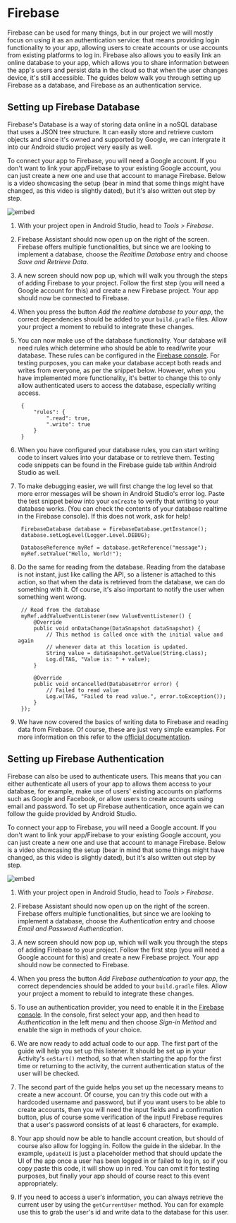 # Firebase

Firebase can be used for many things, but in our project we will mostly focus on using it as an authentication service: that means providing login functionality to your app, allowing users to create accounts or use accounts from existing platforms to log in. Firebase also allows you to easily link an online database to your app, which allows you to share information between the app's users and persist data in the cloud so that when the user changes device, it's still accessible. The guides below walk you through setting up Firebase as a database, and Firebase as an authentication service.

## Setting up Firebase Database

Firebase's Database is a way of storing data online in a noSQL database that uses a JSON tree structure. It can easily store and retrieve custom objects and since it's owned and supported by Google, we can intergrate it into our Android studio project very easily as well. 

To connect your app to Firebase, you will need a Google account. If you don't want to link your app/Firebase to your existing Google account, you can just create a new one and use that account to manage Firebase. Below is a video showcasing the setup (bear in mind that some things might have changed, as this video is slightly dated), but it's also written out step by step.

![embed](https://player.vimeo.com/video/208360983)

1. With your project open in Android Studio, head to *Tools > Firebase*.

2. Firebase Assistant should now open up on the right of the screen. Firebase offers multiple functionalities, but since we are looking to implement a database, choose the *Realtime Database* entry and choose *Save and Retrieve Data*.

3. A new screen should now pop up, which will walk you through the steps of adding Firebase to your project. Follow the first step (you will need a Google account for this) and create a new Firebase project. Your app should now be connected to Firebase.

4. When you press the button *Add the realtime database to your app*, the correct dependencies should be added to your `build.gradle` files. Allow your project a moment to rebuild to integrate these changes.

5. You can now make use of the database functionality. Your database will need rules which determine who should be able to read/write your database. These rules can be configured in the [Firebase console](https://console.firebase.google.com/). For testing purposes, you can make your database accept both reads and writes from everyone, as per the snippet below. However, when you have implemented more functionality, it's better to change this to only allow authenticated users to access the database, especially writing access. 

        {
            "rules": {
                ".read": true,
                ".write": true
            }
        }

6. When you have configured your database rules, you can start writing code to insert values into your database or to retrieve them. Testing code snippets can be found in the Firebase guide tab within Android Studio as well. 

7. To make debugging easier, we will first change the log level so that more error messages will be shown in Android Studio's error log. Paste the test snippet below into your `onCreate` to verify that writing to your database works. (You can check the contents of your database realtime in the Firebase console). If this does not work, ask for help! 

        FirebaseDatabase database = FirebaseDatabase.getInstance();
        database.setLogLevel(Logger.Level.DEBUG);

        DatabaseReference myRef = database.getReference("message");
        myRef.setValue("Hello, World!");

8. Do the same for reading from the database. Reading from the database is not instant, just like calling the API, so a listener is attached to this action, so that when the data is retrieved from the database, we can do something with it. Of course, it's also important to notify the user when something went wrong. 

        // Read from the database
        myRef.addValueEventListener(new ValueEventListener() {
            @Override
            public void onDataChange(DataSnapshot dataSnapshot) {
                // This method is called once with the initial value and again
                // whenever data at this location is updated.
                String value = dataSnapshot.getValue(String.class);
                Log.d(TAG, "Value is: " + value);
            }

            @Override
            public void onCancelled(DatabaseError error) {
                // Failed to read value
                Log.w(TAG, "Failed to read value.", error.toException());
            }
        });

9. We have now covered the basics of writing data to Firebase and reading data from Firebase. Of course, these are just very simple examples. For more information on this refer to the [official documentation](https://firebase.google.com/docs/database/android/read-and-write).


## Setting up Firebase Authentication

Firebase can also be used to authenticate users. This means that you can either authenticate all users of your app to allows them access to your database, for example, make use of users' existing accounts on platforms such as Google and Facebook, or allow users to create accounts using email and password. To set up Firebase authentication, once again we can follow the guide provided by Android Studio. 

To connect your app to Firebase, you will need a Google account. If you don't want to link your app/Firebase to your existing Google account, you can just create a new one and use that account to manage Firebase. Below is a video showcasing the setup (bear in mind that some things might have changed, as this video is slightly dated), but it's also written out step by step.

![embed](https://player.vimeo.com/video/208276322)

1. With your project open in Android Studio, head to *Tools > Firebase*.

2. Firebase Assistant should now open up on the right of the screen. Firebase offers multiple functionalities, but since we are looking to implement a database, choose the *Authentication* entry and choose *Email and Password Authentication*.

3. A new screen should now pop up, which will walk you through the steps of adding Firebase to your project. Follow the first step (you will need a Google account for this) and create a new Firebase project. Your app should now be connected to Firebase.

4. When you press the button *Add Firebase authentication to your app*, the correct dependencies should be added to your `build.gradle` files. Allow your project a moment to rebuild to integrate these changes.

5. To use an authentication provider, you need to enable it in the [Firebase console](https://console.firebase.google.com/). In the console, first select your app, and then head to *Authentication* in the left menu and then choose *Sign-in Method* and enable the sign in methods of your choice.

6. We are now ready to add actual code to our app. The first part of the guide will help you set up this listener. It should be set up in your Activity's `onStart()` method, so that when starting the app for the first time or returning to the activity, the current authentication status of the user will be checked. 

7. The second part of the guide helps you set up the necessary means to create a new account. Of course, you can try this code out with a hardcoded username and password, but if you want users to be able to create accounts, then you will need the input fields and a confirmation button, plus of course some verification of the input! Firebase requires that a user's password consists of at least 6 characters, for example. 

8. Your app should now be able to handle account creation, but should of course also allow for logging in. Follow the guide in the sidebar. In the example, `updateUI` is just a placeholder method that should update the UI of the app once a user has been logged in or failed to log in, so if you copy paste this code, it will show up in red. You can omit it for testing purposes, but finally your app should of course react to this event appropriately. 

9. If you need to access a user's information, you can always retrieve the current user by using the `getCurrentUser` method. You can for example use this to grab the user's id and write data to the database for this user. 





